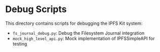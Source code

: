 # Debug Scripts

This directory contains scripts for debugging the IPFS Kit system:

- `fs_journal_debug.py`: Debug the Filesystem Journal integration
- `mock_high_level_api.py`: Mock implementation of IPFSSimpleAPI for testing
